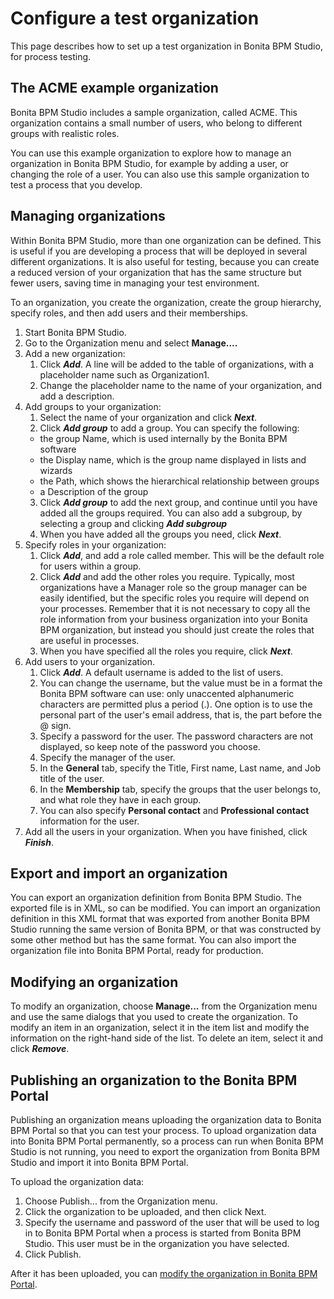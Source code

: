# Configure a test organization

This page describes how to set up a test organization in Bonita BPM Studio, for process testing. 

## The ACME example organization

Bonita BPM Studio includes a sample organization, called ACME. This organization contains a small number of users, who belong to different groups with realistic roles. 

You can use this example organization to explore how to manage an organization in Bonita BPM Studio, for example by adding a user, or
changing the role of a user. You can also use this sample organization to test a process that you develop.

## Managing organizations

Within Bonita BPM Studio, more than one organization can be defined. This is useful if you are developing a process that will be deployed in several different organizations. It is also useful for testing, because you can create a reduced version of your organization that has the same structure but fewer users, saving time in managing your test environment.

To an organization, you create the organization, create the group hierarchy, specify roles, and then add users and their memberships. 

1. Start Bonita BPM Studio.
2. Go to the Organization menu and select **Manage....**
3. Add a new organization:
   1. Click **_Add_**. A line will be added to the table of organizations, with a placeholder name such as Organization1\.
   2. Change the placeholder name to the name of your organization, and add a description.
4. Add groups to your organization:
   1. Select the name of your organization and click **_Next_**.
   2. Click **_Add group_** to add a group. You can specify the following:
     * the group Name, which is used internally by the Bonita BPM software
     * the Display name, which is the group name displayed in lists and wizards
     * the Path, which shows the hierarchical relationship between groups
     * a Description of the group
   3. Click **_Add group_** to add the next group, and continue until you have added all the groups required. You can also add a subgroup, by selecting a group and clicking **_Add subgroup_**
   4. When you have added all the groups you need, click **_Next_**.
5. Specify roles in your organization:
   1. Click **_Add_**, and add a role called member. This will be the default role for users within a group.
   2. Click **_Add_** and add the other roles you require. Typically, most organizations have a Manager role so the group manager can be easily identified, but the specific roles you require will depend on your processes. Remember that it is not necessary to copy all the role information from your business organization into your Bonita BPM organization, but instead you should just create the roles that are useful in processes.
   3. When you have specified all the roles you require, click **_Next_**.
6. Add users to your organization.
   1. Click **_Add_**. A default username is added to the list of users. 
   2. You can change the username, but the value must be in a format the Bonita BPM software can use: only unaccented alphanumeric characters are permitted plus a period (.). One option is to use the personal part of the user's email address, that is, the part before the @ sign.
   3. Specify a password for the user. The password characters are not displayed, so keep note of the password you choose.
   4. Specify the manager of the user. 
   5. In the **General** tab, specify the Title, First name, Last name, and Job title of the user.
   6. In the **Membership** tab, specify the groups that the user belongs to, and what role they have in each group.
   7. You can also specify **Personal contact** and **Professional contact** information for the user.
7. Add all the users in your organization. When you have finished, click **_Finish_**.

## Export and import an organization

You can export an organization definition from Bonita BPM Studio. The exported file is in XML, so can be modified. You can import an
organization definition in this XML format that was exported from another Bonita BPM Studio running the same version of Bonita BPM, or that was constructed by some other method but has the same format. You can also import the organization file into Bonita BPM Portal, ready for production.

## Modifying an organization

To modify an organization, choose **Manage...** from the Organization menu and use the same dialogs that you used to create the organization. 
To modify an item in an organization, select it in the item list and modify the information on the right-hand side of the list. 
To delete an item, select it and click **_Remove_**.

## Publishing an organization to the Bonita BPM Portal

Publishing an organization means uploading the organization data to Bonita BPM Portal so that you can test your process. To upload organization data into Bonita BPM Portal permanently, so a process can run when Bonita BPM Studio is not running, you need to export 
the organization from Bonita BPM Studio and import it into Bonita BPM Portal.

To upload the organization data:

1. Choose Publish... from the Organization menu.
2. Click the organization to be uploaded, and then click Next.
3. Specify the username and password of the user that will be used to log in to Bonita BPM Portal when a process is started from Bonita BPM Studio. This user must be in the organization you have selected.
4. Click Publish.

After it has been uploaded, you can [modify the organization in Bonita BPM Portal](organization-in-bonita-bpm-portal-overview.md).
